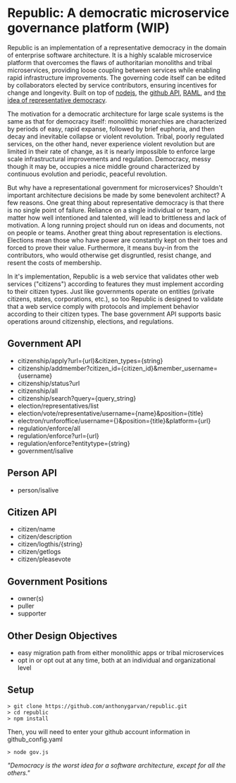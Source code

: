 # Republic: A democratic microservice governance platform (WIP)

Republic is an implementation of a representative democracy in the domain of enterprise software architecture. It is a highly scalable microservice platform that overcomes the flaws of authoritarian monoliths and tribal microservices, providing loose coupling between services while enabling rapid infrastructure improvements. The governing code itself can be edited by collaborators elected by service contributors, ensuring incentives for change and longevity. Built on top of [nodejs](https://nodejs.org/), the [github API](https://developer.github.com/v3/), [RAML](http://raml.org/index.html), and [the idea of representative democracy](https://en.wikipedia.org/wiki/Republic).  

The motivation for a democratic architecture for large scale systems is the same as that for democracy itself: monolithic monarchies are characterized by periods of easy, rapid expanse, followed by brief euphoria, and then decay and inevitable collapse or violent revolution. Tribal, poorly regulated services, on the other hand, never experience violent revolution but are limited in their rate of change, as it is nearly impossible to enforce large scale infrastructural improvements and regulation. Democracy, messy though it may be, occupies a nice middle ground characterized by continuous evolution and periodic, peaceful revolution.  

But why have a representational government for microservices? Shouldn't important architecture decisions be made by some benevolent architect? A few reasons. One great thing about representative democracy is that there is no single point of failure. Reliance on a single individual or team, no matter how well intentioned and talented, will lead to brittleness and lack of motivation. A long running project should run on ideas and documents, not on people or teams. Another great thing about representation is elections. Elections mean those who have power are constantly kept on their toes and forced to prove their value. Furthermore, it means buy-in from the contributors, who would otherwise get disgruntled, resist change, and resent the costs of membership.

In it's implementation, Republic is a web service that validates other web services ("citizens") according to features they must implement according to their citizen types. Just like governments operate on entities (private citizens, states, corporations, etc.), so too Republic is designed to validate that a web service comply with protocols and implement behavior according to their citizen types. The base government API supports basic operations around citizenship, elections, and regulations.

## Government API
- citizenship/apply?url={url}&citizen_types={string}
- citizenship/addmember?citizen_id={citizen_id}&member_username={username}
- citizenship/status?url
- citizenship/all
- citizenship/search?query={query_string}
- election/representatives/list
- election/vote/representative/username={name}&position={title}
- electron/runforoffice/username={}&position={title}&platform={url}
- regulation/enforce/all
- regulation/enforce?url={url}
- regulation/enforce?entitytype={string}
- government/isalive

## Person API
- person/isalive

## Citizen API
- citizen/name
- citizen/description
- citizen/logthis/{string}
- citizen/getlogs
- citizen/pleasevote

## Government Positions
- owner(s)
- puller
- supporter

## Other Design Objectives
- easy migration path from either monolithic apps or tribal microservices
- opt in or opt out at any time, both at an individual and organizational level

## Setup
```
> git clone https://github.com/anthonygarvan/republic.git
> cd republic
> npm install
```
Then, you will need to enter your github account information in github_config.yaml
```
> node gov.js
```
*"Democracy is the worst idea for a software architecture, except for all the others."*
